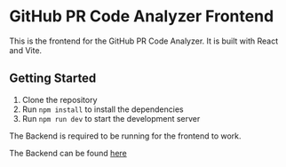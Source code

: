 # GitHub PR Code Analyzer Frontend

This is the frontend for the GitHub PR Code Analyzer. It is built with React and Vite.

## Getting Started

1. Clone the repository
2. Run `npm install` to install the dependencies
3. Run `npm run dev` to start the development server

  The Backend is required to be running for the frontend to work.

  The Backend can be found [here](https://github.com/jason-s-dev/ai-grader-backend)
